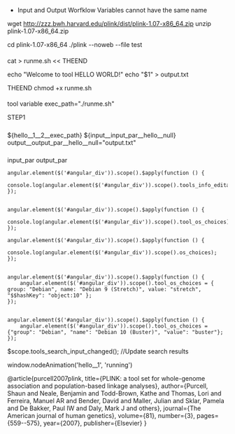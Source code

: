 
* Input and Output Worfklow Variables cannot have the same name 

wget http://zzz.bwh.harvard.edu/plink/dist/plink-1.07-x86_64.zip 
unzip plink-1.07-x86_64.zip

cd plink-1.07-x86_64
./plink --noweb --file test


####
cat > runme.sh << THEEND

echo "Welcome to tool HELLO WORLD!"
echo "\$1" > output.txt

THEEND
chmod +x runme.sh 

####

tool variable
exec_path="./runme.sh"

STEP1

#####
${hello__1__2__exec_path} ${input__input_par__hello__null}
output__output_par__hello__null="output.txt"

#####

input_par
output_par

```
angular.element($('#angular_div')).scope().$apply(function () {
	console.log(angular.element($('#angular_div')).scope().tools_info_editable);
});


angular.element($('#angular_div')).scope().$apply(function () {
    console.log(angular.element($('#angular_div')).scope().tool_os_choices);
});

angular.element($('#angular_div')).scope().$apply(function () {
    console.log(angular.element($('#angular_div')).scope().os_choices);
});


angular.element($('#angular_div')).scope().$apply(function () {
	angular.element($('#angular_div')).scope().tool_os_choices = { group: "Debian", name: "Debian 9 (Stretch)", value: "stretch", "$$hashKey": "object:10" };
});


angular.element($('#angular_div')).scope().$apply(function () {
	angular.element($('#angular_div')).scope().tool_os_choices = {"group": "Debian", "name": "Debian 10 (Buster)", "value": "buster"};
});

```

$scope.tools_search_input_changed(); //Update search results

window.nodeAnimation('hello__1', 'running')


@article{purcell2007plink,
  title={PLINK: a tool set for whole-genome association and population-based linkage analyses},
  author={Purcell, Shaun and Neale, Benjamin and Todd-Brown, Kathe and Thomas, Lori and Ferreira, Manuel AR and Bender, David and Maller, Julian and Sklar, Pamela and De Bakker, Paul IW and Daly, Mark J and others},
  journal={The American journal of human genetics},
  volume={81},
  number={3},
  pages={559--575},
  year={2007},
  publisher={Elsevier}
}

<div class="faster" id="userDataDiv" style="display: none;">
	<ul id="userDataAccordion" class="collapsible expandable popout faster">
	    <!-- --------------------------------------------------------------------------------------- -->
	    <!-- ------------------------------------ General ------------------------------------------ -->
	    <!-- --------------------------------------------------------------------------------------- -->
		<li id="usersDataGeneral">
	        <div class="collapsible-header">
	            <i class="material-icons arrow">keyboard_arrow_right</i>
	            <i class="material-icons">info</i>
	            General
	        </div>
	        <div class="collapsible-body">
	            <form class="col s12">
	                <div class="row">
	                    <div class="input-field col s12 m4 grid-s12-m4-l4">
	                        <input id="generalName" type="text" class="validate">
	                        <label for="generalName">Name</label>
	                    </div>
	                </div>
	            </form>
	        </div>
	    </li>
	</ul>
</div>



<div class="faster" id="QARightPanel" style="display: none;">
    <div class="left-align" style="margin-left: 10px; margin-right: 15px;">
        <ul id="QARightPanelAccordion" class="collapsible expandable popout faster">
            <!-- --------------------------------------------------------------------------------------- -->
            <!-- ------------------------------------ General ------------------------------------------ -->
            <!-- --------------------------------------------------------------------------------------- -->
            <li id="QAGeneral">
                <div class="collapsible-header">
                    <i class="material-icons arrow">keyboard_arrow_right</i>
                    <i class="material-icons">info</i>
                    General
                </div>
                <div class="collapsible-body">
                    <div class="row">
                        <form class="col s12">
                            <div class="input-field">
                                <input id="qwerty" type="text" class="validate">
                            </div>
                        </form>
                    </div>
                </div>
            </li>
        </ul>
    </div>
</div>



